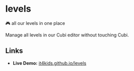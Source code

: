 # levels

:video_game: all our levels in one place

Manage all levels in our Cubi editor without touching Cubi.

## Links

- **Live Demo:** [it4kids.github.io/levels](https://it4kids.github.io/levels)